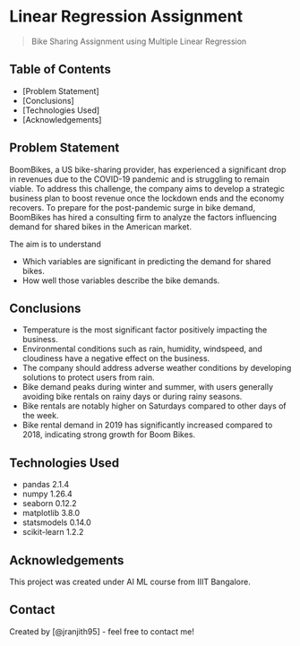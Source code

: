 # Linear Regression Assignment
> Bike Sharing Assignment using Multiple Linear Regression


## Table of Contents
* [Problem Statement]
* [Conclusions]
* [Technologies Used]
* [Acknowledgements]


## Problem Statement
BoomBikes, a US bike-sharing provider, has experienced a significant drop in 
revenues due to the COVID-19 pandemic and is struggling to remain viable. 
To address this challenge, the company aims to develop a strategic business plan
to boost revenue once the lockdown ends and the economy recovers. To prepare 
for the post-pandemic surge in bike demand, BoomBikes has hired a consulting 
firm to analyze the factors influencing demand for shared bikes in the American market.

The aim is to understand

- Which variables are significant in predicting the demand for shared bikes.
- How well those variables describe the bike demands.

## Conclusions
- Temperature is the most significant factor positively impacting the business.
- Environmental conditions such as rain, humidity, windspeed, and cloudiness have a negative effect on the business.
- The company should address adverse weather conditions by developing solutions to protect users from rain.
- Bike demand peaks during winter and summer, with users generally avoiding bike rentals on rainy days or during rainy seasons.
- Bike rentals are notably higher on Saturdays compared to other days of the week.
- Bike rental demand in 2019 has significantly increased compared to 2018, indicating strong growth for Boom Bikes.

## Technologies Used
- pandas 2.1.4
- numpy 1.26.4
- seaborn 0.12.2
- matplotlib 3.8.0
- statsmodels 0.14.0
- scikit-learn 1.2.2


## Acknowledgements
This project was created under AI ML course from IIIT Bangalore.


## Contact
Created by [@jranjith95] - feel free to contact me!